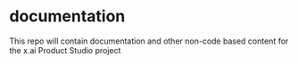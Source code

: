 # documentation
This repo will contain documentation and other non-code based content for the x.ai Product Studio project
